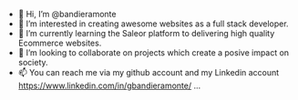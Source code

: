 - 👋 Hi, I’m @bandieramonte
- 👀 I’m interested in creating awesome websites as a full stack developer.
- 🌱 I’m currently learning the Saleor platform to delivering high quality Ecommerce websites.
- 💞️ I’m looking to collaborate on projects which create a posive impact on society.
- 📫 You can reach me via my github account and my Linkedin account https://www.linkedin.com/in/gbandieramonte/  ...

<!---
bandieramonte/bandieramonte is a ✨ special ✨ repository because its `README.md` (this file) appears on your GitHub profile.
You can click the Preview link to take a look at your changes.
--->
